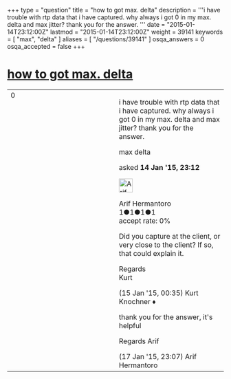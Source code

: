 +++
type = "question"
title = "how to got max. delta"
description = '''i have trouble with rtp data that i have captured. why always i got 0 in my max. delta and max jitter? thank you for the answer. '''
date = "2015-01-14T23:12:00Z"
lastmod = "2015-01-14T23:12:00Z"
weight = 39141
keywords = [ "max", "delta" ]
aliases = [ "/questions/39141" ]
osqa_answers = 0
osqa_accepted = false
+++

<div class="headNormal">

# [how to got max. delta](/questions/39141/how-to-got-max-delta)

</div>

<div id="main-body">

<div id="askform">

<table id="question-table" style="width:100%;"><colgroup><col style="width: 50%" /><col style="width: 50%" /></colgroup><tbody><tr class="odd"><td style="width: 30px; vertical-align: top"><div class="vote-buttons"><div id="post-39141-score" class="post-score" title="current number of votes">0</div><div id="favorite-count" class="favorite-count"></div></div></td><td><div id="item-right"><div class="question-body"><p>i have trouble with rtp data that i have captured. why always i got 0 in my max. delta and max jitter? thank you for the answer.</p></div><div id="question-tags" class="tags-container tags">max delta</div><div id="question-controls" class="post-controls"></div><div class="post-update-info-container"><div class="post-update-info post-update-info-user"><p>asked <strong>14 Jan '15, 23:12</strong></p><img src="https://secure.gravatar.com/avatar/e46160402deaf64389e1ce193e50f39e?s=32&amp;d=identicon&amp;r=g" class="gravatar" width="32" height="32" alt="Arif%20Hermantoro&#39;s gravatar image" /><p>Arif Hermantoro<br />
<span class="score" title="1 reputation points">1</span><span title="1 badges"><span class="badge1">●</span><span class="badgecount">1</span></span><span title="1 badges"><span class="silver">●</span><span class="badgecount">1</span></span><span title="1 badges"><span class="bronze">●</span><span class="badgecount">1</span></span><br />
<span class="accept_rate" title="Rate of the user&#39;s accepted answers">accept rate:</span> <span title="Arif Hermantoro has no accepted answers">0%</span></p></div></div><div id="comments-container-39141" class="comments-container"><span id="39143"></span><div id="comment-39143" class="comment"><div id="post-39143-score" class="comment-score"></div><div class="comment-text"><p>Did you capture at the client, or very close to the client? If so, that could explain it.</p><p>Regards<br />
Kurt</p></div><div id="comment-39143-info" class="comment-info"><span class="comment-age">(15 Jan '15, 00:35)</span> Kurt Knochner ♦</div></div><span id="39239"></span><div id="comment-39239" class="comment"><div id="post-39239-score" class="comment-score"></div><div class="comment-text"><p>thank you for the answer, it's helpful</p><p>Regards Arif</p></div><div id="comment-39239-info" class="comment-info"><span class="comment-age">(17 Jan '15, 23:07)</span> Arif Hermantoro</div></div></div><div id="comment-tools-39141" class="comment-tools"></div><div class="clear"></div><div id="comment-39141-form-container" class="comment-form-container"></div><div class="clear"></div></div></td></tr></tbody></table>

</div>

</div>

